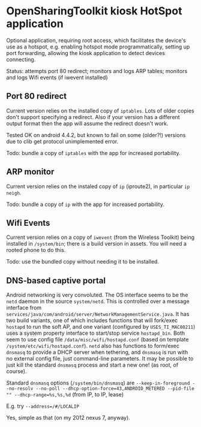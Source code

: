 # OpenSharingToolkit kiosk HotSpot application

Optional application, requiring root access, which facilitates the device's use as a hotspot, e.g. enabling hotspot mode programmatically, setting up port forwarding, allowing the kiosk application to detect devices connecting.

Status: attempts port 80 redirect; monitors and logs ARP tables; monitors and logs Wifi events (if iwevent installed)

## Port 80 redirect

Current version relies on the installed copy of `iptables`. Lots of older copies don't support specifying a redirect. Also if your version has a different output format then the app will assume the redirect doesn't work.

Tested OK on android 4.4.2, but known to fail on some (older?!) versions due to clib get protocol unimplemented error.

Todo: bundle a copy of `iptables` with the app for increased portability.

## ARP monitor

Current version relies on the instaled copy of `ip` (iproute2), in particular `ip neigh`.

Todo: bundle a copy of `ip` with the app for increased portability.
 	
## Wifi Events

Current version relies on a copy of `iwevent` (from the Wireless Toolkit) being installed in `/system/bin`; there is a build version in assets. You will need a rooted phone to do this.

Todo: use the bundled copy without needing it to be installed.

## DNS-based captive portal

Android networking is very convoluted. The OS interface seems to be the `netd` daemon in the source `system/netd`. This is controlled over a message interface from `services/java/com/android/server/NetworkManagementService.java`. It has two build variants, one of which includes functions that will fork/exec `hostapd` to run the soft AP, and one variant (configured by `USES_TI_MAC80211`) uses a system property interface to start/stop service `hostapd_bin`. Both seem to use config file `/data/misc/wifi/hostapd.conf` (based on template `/system/etc/wifi/hostapd.conf`). `netd` also has functions to form/exec `dnsmasq` to provide a DHCP server when tethering, and `dnsmasq` is run with no external config file, just command-line parameters. It may be possible to just kill the standard `dnsmasq` process and start a new one! (as root, of course). 

Standard `dnsmasq` options (`/system/bin/dnsmasq`) are `--keep-in-foreground --no-resolv --no-poll --dhcp-option-force=43,ANDROID_METERED --pid-file "" --dhcp-range=%s,%s,%d` (from IP, to IP, lease)

E.g. try `--address=/#/LOCALIP`

Yes, simple as that (on my 2012 nexus 7, anyway).
